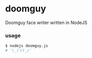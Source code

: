 # doomguy
Doomguy face writer written in NodeJS

### usage
```bash
$ nodejs doomguy.js
# ¯\_(ツ)_/¯
```
